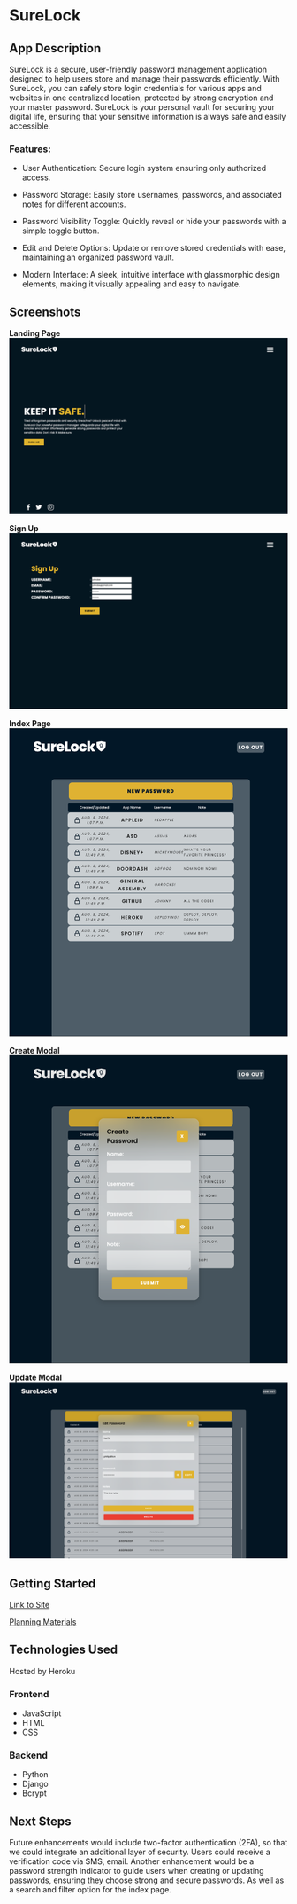 # SureLock

## App Description

SureLock is a secure, user-friendly password management application designed to help users store and manage their passwords efficiently. With SureLock, you can safely store login credentials for various apps and websites in one centralized location, protected by strong encryption and your master password. SureLock is your personal vault for securing your digital life, ensuring that your sensitive information is always safe and easily accessible.

### Features:

- User Authentication: Secure login system ensuring only authorized access.

- Password Storage: Easily store usernames, passwords, and associated notes for different accounts.

<!-- - Password Generation: Generate strong, random passwords to enhance your online security. -->

- Password Visibility Toggle: Quickly reveal or hide your passwords with a simple toggle button.

- Edit and Delete Options: Update or remove stored credentials with ease, maintaining an organized password vault.

- Modern Interface: A sleek, intuitive interface with glassmorphic design elements, making it visually appealing and easy to navigate.

## Screenshots

**Landing Page**
![Screenshot of Home](./main_app/static/images/Landing-Page.png)

**Sign Up**
![Screenshot of Signup](./main_app/static/images/SignUp-Page.png)

**Index Page**
![ScreenShot of Index Page](./main_app/static/images/Index-Page.png)

**Create Modal**
![ScreenShot of Create Modal](./main_app/static/images/Create-Modal.png)

**Update Modal**
![ScreenShot of Update Modal](./main_app/static/images/Edit-Modal.png)

## Getting Started

[Link to Site]()

[Planning Materials](https://trello.com/invite/b/66a92afcded10a4104ee77f7/ATTI6dfbdad6b4b333c195999145884cef6fAA71110A/password-manager-project)

## Technologies Used

Hosted by Heroku

### Frontend

- JavaScript
- HTML
- CSS

### Backend

- Python
- Django
- Bcrypt

## Next Steps

Future enhancements would include two-factor authentication (2FA), so that we could integrate an additional layer of security. Users could receive a verification code via SMS, email. Another enhancement would be a password strength indicator to guide users when creating or updating passwords, ensuring they choose strong and secure passwords. As well as a search and filter option for the index page.
